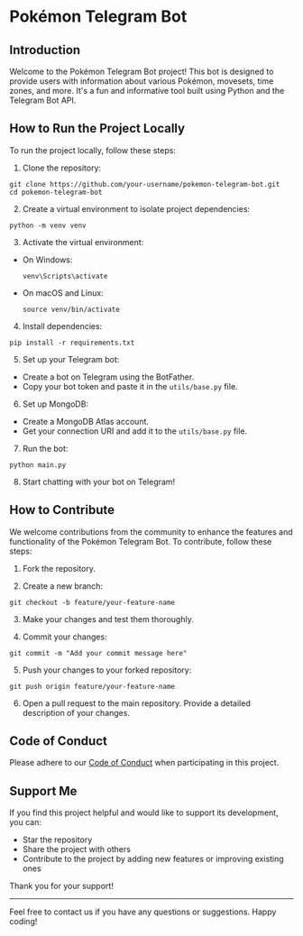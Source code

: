 # Pokémon Telegram Bot

## Introduction

Welcome to the Pokémon Telegram Bot project! This bot is designed to provide users with information about various Pokémon, movesets, time zones, and more. It's a fun and informative tool built using Python and the Telegram Bot API.

## How to Run the Project Locally

To run the project locally, follow these steps:

1. Clone the repository:
```
git clone https://github.com/your-username/pokemon-telegram-bot.git
cd pokemon-telegram-bot
```
2. Create a virtual environment to isolate project dependencies:
```
python -m venv venv
```
3. Activate the virtual environment:
- On Windows:
  ```
  venv\Scripts\activate
  ```
- On macOS and Linux:
  ```
  source venv/bin/activate
  ```

4. Install dependencies:
```
pip install -r requirements.txt
```

5. Set up your Telegram bot:
- Create a bot on Telegram using the BotFather.
- Copy your bot token and paste it in the `utils/base.py` file.

6. Set up MongoDB:
- Create a MongoDB Atlas account.
- Get your connection URI and add it to the `utils/base.py` file.

7. Run the bot:
```
python main.py
```

8. Start chatting with your bot on Telegram!

## How to Contribute

We welcome contributions from the community to enhance the features and functionality of the Pokémon Telegram Bot. To contribute, follow these steps:

1. Fork the repository.

2. Create a new branch:
```
git checkout -b feature/your-feature-name
```


3. Make your changes and test them thoroughly.

4. Commit your changes:
```
git commit -m "Add your commit message here"
```


5. Push your changes to your forked repository:
```
git push origin feature/your-feature-name
```

6. Open a pull request to the main repository. Provide a detailed description of your changes.

## Code of Conduct

Please adhere to our [Code of Conduct](CODE_OF_CONDUCT.md) when participating in this project.

## Support Me

If you find this project helpful and would like to support its development, you can:
- Star the repository
- Share the project with others
- Contribute to the project by adding new features or improving existing ones

Thank you for your support!

---

Feel free to contact us if you have any questions or suggestions. Happy coding!
